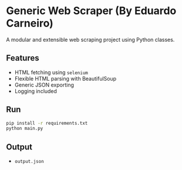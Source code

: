 # Generic Web Scraper (By Eduardo Carneiro)

A modular and extensible web scraping project using Python classes.

## Features
- HTML fetching using `selenium`
- Flexible HTML parsing with BeautifulSoup
- Generic JSON exporting
- Logging included

## Run
```bash
pip install -r requirements.txt
python main.py
```

## Output
- `output.json`

